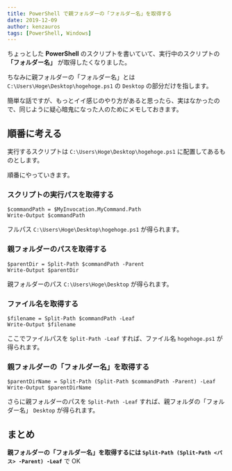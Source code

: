 ```yaml
---
title: PowerShell で親フォルダーの「フォルダー名」を取得する
date: 2019-12-09
author: kenzauros
tags: [PowerShell, Windows]
---
```


ちょっとした **PowerShell** のスクリプトを書いていて、実行中のスクリプトの **「フォルダー名」** が取得したくなりました。

ちなみに親フォルダーの「フォルダー名」とは `C:\Users\Hoge\Desktop\hogehoge.ps1` の `Desktop` の部分だけを指します。

簡単な話ですが、もっとイイ感じのやり方があると思ったら、実はなかったので、同じように疑心暗鬼になった人のためにメモしておきます。

## 順番に考える

実行するスクリプトは `C:\Users\Hoge\Desktop\hogehoge.ps1` に配置してあるものとします。

順番にやっていきます。

### スクリプトの実行パスを取得する

```
$commandPath = $MyInvocation.MyCommand.Path
Write-Output $commandPath
```

フルパス `C:\Users\Hoge\Desktop\hogehoge.ps1` が得られます。

### 親フォルダーのパスを取得する

```
$parentDir = Split-Path $commandPath -Parent
Write-Output $parentDir
```

親フォルダーのパス `C:\Users\Hoge\Desktop` が得られます。

### ファイル名を取得する

```
$filename = Split-Path $commandPath -Leaf
Write-Output $filename
```

ここでファイルパスを `Split-Path -Leaf` すれば、ファイル名 `hogehoge.ps1` が得られます。

### 親フォルダーの「フォルダー名」を取得する

```
$parentDirName = Split-Path (Split-Path $commandPath -Parent) -Leaf
Write-Output $parentDirName
```

さらに親フォルダーのパスを `Split-Path -Leaf` すれば、親フォルダの「フォルダー名」 `Desktop` が得られます。

## まとめ

**親フォルダーの「フォルダー名」を取得するには `Split-Path (Split-Path <パス> -Parent) -Leaf`** で OK